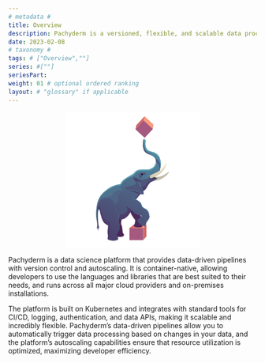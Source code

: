 ```yaml
---
# metadata # 
title: Overview
description: Pachyderm is a versioned, flexible, and scalable data processing platform.
date: 2023-02-08
# taxonomy #
tags: # ["Overview",""]
series: #[""]
seriesPart:
weight: 01 # optional ordered ranking
layout: # "glossary" if applicable
--- 
```


<p align="center">
	<img src='https://raw.githubusercontent.com/pachyderm/pachyderm/master/Pachyderm_Icon-01.svg' height='275' title='Pachyderm'>
</p>

<i class="fa-solid fa-code-branch"></i>
Pachyderm is a data science platform that provides data-driven pipelines with version control and autoscaling. It is container-native, allowing developers to use the languages and libraries that are best suited to their needs, and runs across all major cloud providers and on-premises installations.

The platform is built on Kubernetes and integrates with standard tools for CI/CD, logging, authentication, and data APIs, making it scalable and incredibly flexible. Pachyderm’s data-driven pipelines allow you to automatically trigger data processing based on changes in your data, and the platform’s autoscaling capabilities ensure that resource utilization is optimized, maximizing developer efficiency.
